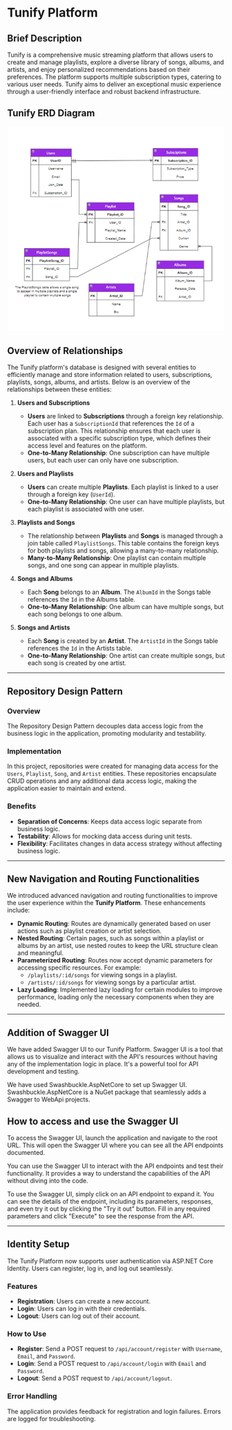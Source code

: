 # Tunify Platform

## Brief Description

Tunify is a comprehensive music streaming platform that allows users to create and manage playlists, explore a diverse library of songs, albums, and artists, and enjoy personalized recommendations based on their preferences. The platform supports multiple subscription types, catering to various user needs. Tunify aims to deliver an exceptional music experience through a user-friendly interface and robust backend infrastructure.

## Tunify ERD Diagram

![Tunify ERD](TunifyPlatform/images/Tunify.png)

## Overview of Relationships

The Tunify platform's database is designed with several entities to efficiently manage and store information related to users, subscriptions, playlists, songs, albums, and artists. Below is an overview of the relationships between these entities:

1. **Users and Subscriptions**
   - **Users** are linked to **Subscriptions** through a foreign key relationship. Each user has a `SubscriptionId` that references the `Id` of a subscription plan. This relationship ensures that each user is associated with a specific subscription type, which defines their access level and features on the platform.
   - **One-to-Many Relationship**: One subscription can have multiple users, but each user can only have one subscription.

2. **Users and Playlists**
   - **Users** can create multiple **Playlists**. Each playlist is linked to a user through a foreign key (`UserId`).
   - **One-to-Many Relationship**: One user can have multiple playlists, but each playlist is associated with one user.

3. **Playlists and Songs**
   - The relationship between **Playlists** and **Songs** is managed through a join table called `PlaylistSongs`. This table contains the foreign keys for both playlists and songs, allowing a many-to-many relationship.
   - **Many-to-Many Relationship**: One playlist can contain multiple songs, and one song can appear in multiple playlists.

4. **Songs and Albums**
   - Each **Song** belongs to an **Album**. The `AlbumId` in the Songs table references the `Id` in the Albums table.
   - **One-to-Many Relationship**: One album can have multiple songs, but each song belongs to one album.

5. **Songs and Artists**
   - Each **Song** is created by an **Artist**. The `ArtistId` in the Songs table references the `Id` in the Artists table.
   - **One-to-Many Relationship**: One artist can create multiple songs, but each song is created by one artist.

---


## Repository Design Pattern

### Overview
The Repository Design Pattern decouples data access logic from the business logic in the application, promoting modularity and testability.

### Implementation
In this project, repositories were created for managing data access for the `Users`, `Playlist`, `Song`, and `Artist` entities. These repositories encapsulate CRUD operations and any additional data access logic, making the application easier to maintain and extend.

### Benefits
- **Separation of Concerns**: Keeps data access logic separate from business logic.
- **Testability**: Allows for mocking data access during unit tests.
- **Flexibility**: Facilitates changes in data access strategy without affecting business logic.

---

## New Navigation and Routing Functionalities

We introduced advanced navigation and routing functionalities to improve the user experience within the **Tunify Platform**. These enhancements include:

- **Dynamic Routing**: Routes are dynamically generated based on user actions such as playlist creation or artist selection.
- **Nested Routing**: Certain pages, such as songs within a playlist or albums by an artist, use nested routes to keep the URL structure clean and meaningful.
- **Parameterized Routing**: Routes now accept dynamic parameters for accessing specific resources. For example:
  - `/playlists/:id/songs` for viewing songs in a playlist.
  - `/artists/:id/songs` for viewing songs by a particular artist.
- **Lazy Loading**: Implemented lazy loading for certain modules to improve performance, loading only the necessary components when they are needed.

---

## Addition of Swagger UI

We have added Swagger UI to our Tunify Platform. Swagger UI is a tool that allows us to visualize and interact with the API's resources without having any of the implementation logic in place. It's a powerful tool for API development and testing.

We have used Swashbuckle.AspNetCore to set up Swagger UI. Swashbuckle.AspNetCore is a NuGet package that seamlessly adds a Swagger to WebApi projects.

## How to access and use the Swagger UI

To access the Swagger UI, launch the application and navigate to the root URL. This will open the Swagger UI where you can see all the API endpoints documented.

You can use the Swagger UI to interact with the API endpoints and test their functionality. It provides a way to understand the capabilities of the API without diving into the code.

To use the Swagger UI, simply click on an API endpoint to expand it. You can see the details of the endpoint, including its parameters, responses, and even try it out by clicking the "Try it out" button. Fill in any required parameters and click "Execute" to see the response from the API.

---

## Identity Setup

The Tunify Platform now supports user authentication via ASP.NET Core Identity. Users can register, log in, and log out seamlessly.

### Features
- **Registration**: Users can create a new account.
- **Login**: Users can log in with their credentials.
- **Logout**: Users can log out of their account.

### How to Use
- **Register**: Send a POST request to `/api/account/register` with `Username`, `Email`, and `Password`.
- **Login**: Send a POST request to `/api/account/login` with `Email` and `Password`.
- **Logout**: Send a POST request to `/api/account/logout`.

### Error Handling
The application provides feedback for registration and login failures. Errors are logged for troubleshooting.

